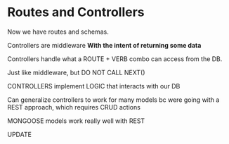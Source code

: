 # Routes and Controllers

Now we have routes and schemas.

Controllers are middleware **With the intent of returning some data**

Controllers handle what a ROUTE + VERB combo can access from the DB.

Just like middleware, but DO NOT CALL NEXT()

CONTROLLERS implement LOGIC that interacts with our DB

Can generalize controllers to work for many models bc were going with a REST approach, which requires CRUD actions

MONGOOSE models work really well with REST

UPDATE